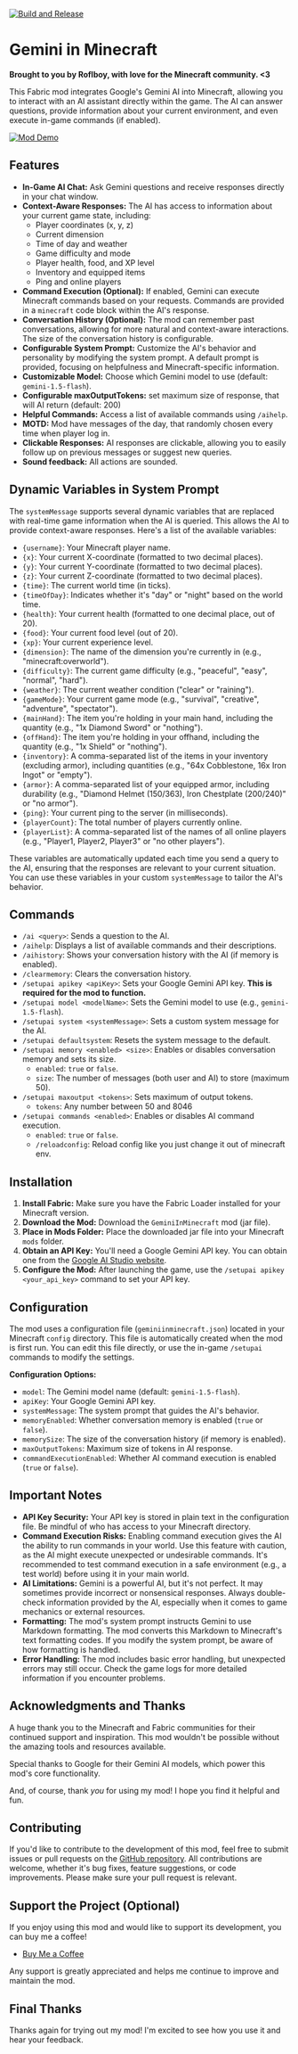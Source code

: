 [![Build and Release](https://github.com/BehindThatTeam/GeminiInMinecraft/actions/workflows/build.yml/badge.svg)](https://github.com/BehindThatTeam/GeminiInMinecraft/actions/workflows/build.yml)
# Gemini in Minecraft

**Brought to you by Roflboy, with love for the Minecraft community. <3**

This Fabric mod integrates Google's Gemini AI into Minecraft, allowing you to interact with an AI assistant directly within the game.  The AI can answer questions, provide information about your current environment, and even execute in-game commands (if enabled).

[![Mod Demo](https://img.youtube.com/vi/zDPOpKVD3qU/maxresdefault.jpg)](https://www.youtube.com/watch?v=zDPOpKVD3qU)

## Features

*   **In-Game AI Chat:** Ask Gemini questions and receive responses directly in your chat window.
*   **Context-Aware Responses:** The AI has access to information about your current game state, including:
    *   Player coordinates (x, y, z)
    *   Current dimension
    *   Time of day and weather
    *   Game difficulty and mode
    *   Player health, food, and XP level
    *   Inventory and equipped items
    *   Ping and online players
*   **Command Execution (Optional):**  If enabled, Gemini can execute Minecraft commands based on your requests.  Commands are provided in a `minecraft` code block within the AI's response.
*   **Conversation History (Optional):** The mod can remember past conversations, allowing for more natural and context-aware interactions.  The size of the conversation history is configurable.
*   **Configurable System Prompt:** Customize the AI's behavior and personality by modifying the system prompt.  A default prompt is provided, focusing on helpfulness and Minecraft-specific information.
*   **Customizable Model:** Choose which Gemini model to use (default: `gemini-1.5-flash`).
* **Configurable maxOutputTokens:** set maximum size of response, that will AI return (default: 200)
*   **Helpful Commands:**  Access a list of available commands using `/aihelp`.
*   **MOTD:** Mod have messages of the day, that randomly chosen every time when player log in.
*   **Clickable Responses:** AI responses are clickable, allowing you to easily follow up on previous messages or suggest new queries.
*	**Sound feedback:** All actions are sounded.

## Dynamic Variables in System Prompt

The `systemMessage` supports several dynamic variables that are replaced with real-time game information when the AI is queried. This allows the AI to provide context-aware responses. Here's a list of the available variables:

*   `{username}`: Your Minecraft player name.
*   `{x}`: Your current X-coordinate (formatted to two decimal places).
*   `{y}`: Your current Y-coordinate (formatted to two decimal places).
*   `{z}`: Your current Z-coordinate (formatted to two decimal places).
*   `{time}`: The current world time (in ticks).
*   `{timeOfDay}`:  Indicates whether it's "day" or "night" based on the world time.
*   `{health}`: Your current health (formatted to one decimal place, out of 20).
*   `{food}`: Your current food level (out of 20).
*   `{xp}`: Your current experience level.
*   `{dimension}`: The name of the dimension you're currently in (e.g., "minecraft:overworld").
*   `{difficulty}`: The current game difficulty (e.g., "peaceful", "easy", "normal", "hard").
*   `{weather}`: The current weather condition ("clear" or "raining").
*   `{gameMode}`: Your current game mode (e.g., "survival", "creative", "adventure", "spectator").
*   `{mainHand}`:  The item you're holding in your main hand, including the quantity (e.g., "1x Diamond Sword" or "nothing").
*   `{offHand}`: The item you're holding in your offhand, including the quantity (e.g., "1x Shield" or "nothing").
*   `{inventory}`: A comma-separated list of the items in your inventory (excluding armor), including quantities (e.g., "64x Cobblestone, 16x Iron Ingot" or "empty").
*   `{armor}`: A comma-separated list of your equipped armor, including durability (e.g., "Diamond Helmet (150/363), Iron Chestplate (200/240)" or "no armor").
*   `{ping}`: Your current ping to the server (in milliseconds).
*   `{playerCount}`: The total number of players currently online.
*   `{playerList}`: A comma-separated list of the names of all online players (e.g., "Player1, Player2, Player3" or "no other players").

These variables are automatically updated each time you send a query to the AI, ensuring that the responses are relevant to your current situation. You can use these variables in your custom `systemMessage` to tailor the AI's behavior.

## Commands

*   `/ai <query>`: Sends a question to the AI.
*   `/aihelp`: Displays a list of available commands and their descriptions.
*   `/aihistory`: Shows your conversation history with the AI (if memory is enabled).
*   `/clearmemory`: Clears the conversation history.
*   `/setupai apikey <apiKey>`: Sets your Google Gemini API key.  **This is required for the mod to function.**
*   `/setupai model <modelName>`:  Sets the Gemini model to use (e.g., `gemini-1.5-flash`).
*   `/setupai system <systemMessage>`: Sets a custom system message for the AI.
*   `/setupai defaultsystem`: Resets the system message to the default.
*   `/setupai memory <enabled> <size>`:  Enables or disables conversation memory and sets its size.
    *   `enabled`:  `true` or `false`.
    *   `size`:  The number of messages (both user and AI) to store (maximum 50).
*   `/setupai maxoutput <tokens>`: Sets maximum of output tokens.
    *   `tokens`: Any number between 50 and 8046
*   `/setupai commands <enabled>`:  Enables or disables AI command execution.
    *    `enabled`:  `true` or `false`.
    *   `/reloadconfig`: Reload config like you just change it out of minecraft env.

## Installation

1.  **Install Fabric:** Make sure you have the Fabric Loader installed for your Minecraft version.
2.  **Download the Mod:** Download the `GeminiInMinecraft` mod (jar file).
3.  **Place in Mods Folder:**  Place the downloaded jar file into your Minecraft `mods` folder.
4.  **Obtain an API Key:** You'll need a Google Gemini API key. You can obtain one from the [Google AI Studio website](https://ai.google.dev/).
5.  **Configure the Mod:**  After launching the game, use the `/setupai apikey <your_api_key>` command to set your API key.

## Configuration

The mod uses a configuration file (`geminiinminecraft.json`) located in your Minecraft `config` directory.  This file is automatically created when the mod is first run.  You can edit this file directly, or use the in-game `/setupai` commands to modify the settings.

**Configuration Options:**

*   `model`:  The Gemini model name (default: `gemini-1.5-flash`).
*   `apiKey`: Your Google Gemini API key.
*   `systemMessage`: The system prompt that guides the AI's behavior.
*   `memoryEnabled`:  Whether conversation memory is enabled (`true` or `false`).
*   `memorySize`:  The size of the conversation history (if memory is enabled).
*  `maxOutputTokens`:  Maximum size of tokens in AI response.
*   `commandExecutionEnabled`:  Whether AI command execution is enabled (`true` or `false`).

## Important Notes

*   **API Key Security:**  Your API key is stored in plain text in the configuration file.  Be mindful of who has access to your Minecraft directory.
*   **Command Execution Risks:**  Enabling command execution gives the AI the ability to run commands in your world.  Use this feature with caution, as the AI might execute unexpected or undesirable commands.  It's recommended to test command execution in a safe environment (e.g., a test world) before using it in your main world.
*   **AI Limitations:**  Gemini is a powerful AI, but it's not perfect.  It may sometimes provide incorrect or nonsensical responses.  Always double-check information provided by the AI, especially when it comes to game mechanics or external resources.
*   **Formatting:** The mod's system prompt instructs Gemini to use Markdown formatting.  The mod converts this Markdown to Minecraft's text formatting codes.  If you modify the system prompt, be aware of how formatting is handled.
*   **Error Handling:**  The mod includes basic error handling, but unexpected errors may still occur. Check the game logs for more detailed information if you encounter problems.

## Acknowledgments and Thanks

A huge thank you to the Minecraft and Fabric communities for their continued support and inspiration.  This mod wouldn't be possible without the amazing tools and resources available.

Special thanks to Google for their Gemini AI models, which power this mod's core functionality.

And, of course, thank *you* for using my mod! I hope you find it helpful and fun.

## Contributing

If you'd like to contribute to the development of this mod, feel free to submit issues or pull requests on the [GitHub repository](https://github.com/BehindThatTeam/GeminiInMinecraft).  All contributions are welcome, whether it's bug fixes, feature suggestions, or code improvements. Please make sure your pull request is relevant.

## Support the Project (Optional)

If you enjoy using this mod and would like to support its development, you can buy me a coffee!

*   [Buy Me a Coffee](https://buymeacoffee.com/roflboy2009)

Any support is greatly appreciated and helps me continue to improve and maintain the mod.

## Final Thanks

Thanks again for trying out my mod! I'm excited to see how you use it and hear your feedback.
